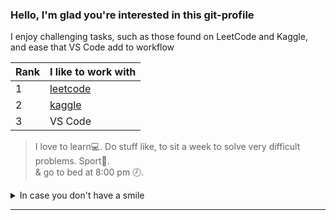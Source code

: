 ### Hello, I'm glad you're interested in this git-profile

I enjoy challenging tasks, such as those found on LeetCode and Kaggle,\
and ease that VS Code add to workflow

| Rank | I like to work with |
|:-|-|
|     1| [leetcode](https://leetcode.com/fktr00/)|
|     2| [kaggle](https://www.kaggle.com/fktr00)|
|     3| VS Code 

>
>I love to learn💻.
>Do stuff like, to sit a week to solve very difficult problems.
>Sport🏃.\
>& go to bed at 8:00 pm 🕗.

<!-- 
TO DO: add more details about me later
add more links!!!    
-->

<details>
<summary>In case you don't have a smile</summary>
  
<picture>
 <img alt="I Saw A Man To-day Who Didn't Have A Smile - I GAVE HIM ONE" src="https://pbs.twimg.com/media/D0vns1LXcAEU4xF?format=jpg&name=large">
</picture>
  
 [— Joseph Samuel Girardi wikipedia.org](https://en.wikipedia.org/wiki/Joe_Girard)

</details>

---


